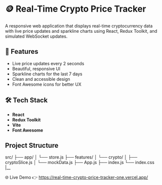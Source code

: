 # 🪙 Real-Time Crypto Price Tracker

A responsive web application that displays real-time cryptocurrency data with live price updates and sparkline charts using React, Redux Toolkit, and simulated WebSocket updates.

## 🚀 Features

- Live price updates every 2 seconds
- Beautiful, responsive UI
- Sparkline charts for the last 7 days
- Clean and accessible design
- Font Awesome icons for better UX

## 🛠️ Tech Stack

- **React**
- **Redux Toolkit**
- **Vite**
- **Font Awesome**

## Project Structure
src/
├── app/
│   └── store.js
├── features/
│   └── crypto/
│       ├── cryptoSlice.js
│       └── mockData.js
├── App.js
├── index.js
└── index.css 
|__ 

🌐 Live Demo
👉 https://real-time-crypto-price-tracker-one.vercel.app/
